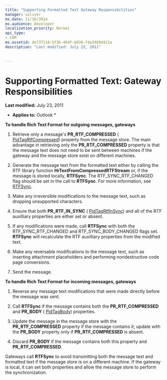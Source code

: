 ```yaml
---
title: "Supporting Formatted Text Gateway Responsibilities"
manager: soliver
ms.date: 11/16/2014
ms.audience: Developer
localization_priority: Normal
api_type:
- COM
ms.assetid: de737118-5f3b-464f-b036-f4a3489d411a
description: "Last modified: July 23, 2011"
 
 
---
```


# Supporting Formatted Text: Gateway Responsibilities

 **Last modified:** July 23, 2011 
  
 * **Applies to:** Outlook * 
  
 **To handle Rich Text Format for outgoing messages, gateways**
  
1. Retrieve only a message's **PR_RTF_COMPRESSED** ( [PidTagRtfCompressed](pidtagrtfcompressed-canonical-property.md)) property from the message store. The main advantage in retrieving only the **PR_RTF_COMPRESSED** property is that the message text does not need to be sent between machines if the gateway and the message store exist on different machines. 
    
2. Generate the message text from the formatted text either by calling the RTF library function **HrTextFromCompressedRTFStream** or, if the message is stored locally, **RTFSync**. The RTF_SYNC_RTF_CHANGED flag should be set in the call to **RTFSync**. For more information, see [RTFSync](rtfsync.md).
    
3. Make any irreversible modifications to the message text, such as dropping unsupported characters. 
    
4. Ensure that both **PR_RTF_IN_SYNC** ( [PidTagRtfInSync](pidtagrtfinsync-canonical-property.md)) and all of the RTF auxilliary properties are either set or absent.
    
5. If any modifications were made, call **RTFSync** with both the RTF_SYNC_RTF_CHANGED and RTF_SYNC_BODY_CHANGED flags set. **RTFSync** will recalculate the RTF auxilliary properties from the modified text. 
    
6. Make any reversable modifications to the message text, such as inserting attachment placeholders and performing nondestructive code page conversions.
    
7. Send the message.
    
 **To handle Rich Text Format for incoming messages, gateways**
  
1. Reverse any message text modifications that were made directly before the message was sent. 
    
2. Call **RTFSync** if the message contains both the **PR_RTF_COMPRESSED** and **PR_BODY** ( [PidTagBody](pidtagbody-canonical-property.md)) properties. 
    
3. Update the message in the message store with the **PR_RTF_COMPRESSED** property if the message contains it; update with the **PR_BODY** property only if **PR_RTF_COMPRESSED** is absent. 
    
4. Discard **PR_BODY** if the message contains both this property and **PR_RTF_COMPRESSED**.
    
Gateways call **RTFSync** to avoid transmitting both the message text and formatted text if the message store is on a different machine. If the gateway is local, it can set both properties and allow the message store to perform the synchronization. 
  


